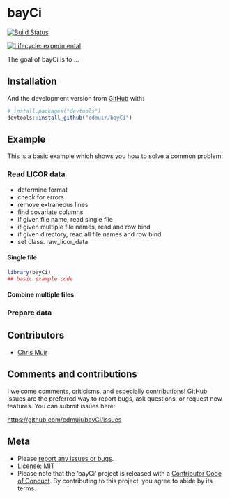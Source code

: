 
<!-- README.md is generated from README.Rmd. Please edit that file -->

# bayCi

<!-- badges: start -->

<!-- [![CRAN status](https://www.r-pkg.org/badges/version/bayCi)](https://cran.r-project.org/package=bayCi) -->

[![Build
Status](https://travis-ci.org/cdmuir/bayci.svg?branch=master)](https://travis-ci.org/cdmuir/bayCi)
<!-- [![DOI](https://zenodo.org/badge/DOI/10.5281/zenodo.2808079.svg)](https://doi.org/10.5281/zenodo.2808079) -->
<!-- [![](https://cranlogs.r-pkg.org/badges/bayCi)](https://cran.r-project.org/package=bayCi) -->
[![Lifecycle:
experimental](https://img.shields.io/badge/lifecycle-experimental-orange.svg)](https://www.tidyverse.org/lifecycle/#experimental)
<!-- badges: end -->

The goal of bayCi is to …

## Installation

<!-- You can install the released version of bayCi from [CRAN](https://CRAN.R-project.org) with: -->

<!-- ``` r -->

<!-- install.packages("bayCi") -->

<!-- ``` -->

And the development version from [GitHub](https://github.com/) with:

``` r
# install.packages("devtools")
devtools::install_github("cdmuir/bayCi")
```

## Example

This is a basic example which shows you how to solve a common problem:

### Read LICOR data

  - determine format
  - check for errors
  - remove extraneous lines
  - find covariate columns
  - if given file name, read single file
  - if given multiple file names, read and row bind
  - if given directory, read all file names and row bind
  - set class. raw\_licor\_data

#### Single file

``` r
library(bayCi)
## basic example code
```

#### Combine multiple files

### Prepare data

## Contributors

  - [Chris Muir](https://github.com/cdmuir)

## Comments and contributions

I welcome comments, criticisms, and especially contributions\! GitHub
issues are the preferred way to report bugs, ask questions, or request
new features. You can submit issues here:

<https://github.com/cdmuir/bayCi/issues>

## Meta

  - Please [report any issues or
    bugs](https://github.com/cdmuir/bayCi/issues).
  - License: MIT
    <!-- * Get citation information for `bayCi` in R doing `citation(package = 'bayCi')` -->
  - Please note that the ‘bayCi’ project is released with a [Contributor
    Code of Conduct](CODE_OF_CONDUCT.md). By contributing to this
    project, you agree to abide by its terms.
